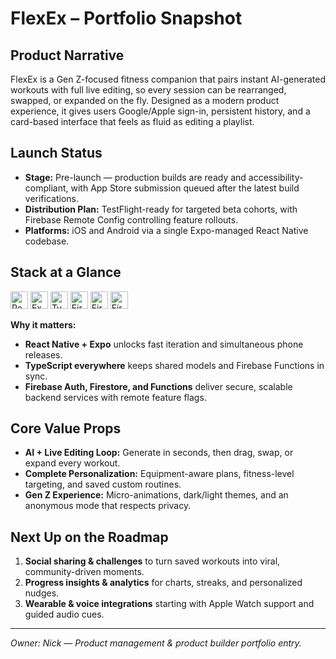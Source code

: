# FlexEx – Portfolio Snapshot

## Product Narrative
FlexEx is a Gen Z-focused fitness companion that pairs instant AI-generated workouts with full live editing, so every session can be rearranged, swapped, or expanded on the fly. Designed as a modern product experience, it gives users Google/Apple sign-in, persistent history, and a card-based interface that feels as fluid as editing a playlist.

## Launch Status
- **Stage:** Pre-launch — production builds are ready and accessibility-compliant, with App Store submission queued after the latest build verifications.
- **Distribution Plan:** TestFlight-ready for targeted beta cohorts, with Firebase Remote Config controlling feature rollouts.
- **Platforms:** iOS and Android via a single Expo-managed React Native codebase.

## Stack at a Glance
<p>
  <img alt="React Native" src="https://img.shields.io/badge/React%20Native-20232A?logo=react&logoColor=61DAFB" height="28" />
  <img alt="Expo" src="https://img.shields.io/badge/Expo-000000?logo=expo&logoColor=FFFFFF" height="28" />
  <img alt="TypeScript" src="https://img.shields.io/badge/TypeScript-3178C6?logo=typescript&logoColor=FFFFFF" height="28" />
  <img alt="Firebase" src="https://img.shields.io/badge/Firebase-FFCA28?logo=firebase&logoColor=000000" height="28" />
  <img alt="Firestore" src="https://img.shields.io/badge/Firestore-FF7139?logo=firebase&logoColor=FFFFFF" height="28" />
  <img alt="Firebase Functions" src="https://img.shields.io/badge/Firebase%20Functions-039BE5?logo=firebase&logoColor=FFFFFF" height="28" />
</p>

**Why it matters:**
- **React Native + Expo** unlocks fast iteration and simultaneous phone releases.
- **TypeScript everywhere** keeps shared models and Firebase Functions in sync.
- **Firebase Auth, Firestore, and Functions** deliver secure, scalable backend services with remote feature flags.

## Core Value Props
- **AI + Live Editing Loop:** Generate in seconds, then drag, swap, or expand every workout.
- **Complete Personalization:** Equipment-aware plans, fitness-level targeting, and saved custom routines.
- **Gen Z Experience:** Micro-animations, dark/light themes, and an anonymous mode that respects privacy.

## Next Up on the Roadmap
1. **Social sharing & challenges** to turn saved workouts into viral, community-driven moments.
2. **Progress insights & analytics** for charts, streaks, and personalized nudges.
3. **Wearable & voice integrations** starting with Apple Watch support and guided audio cues.

---
*Owner: Nick — Product management & product builder portfolio entry.*
